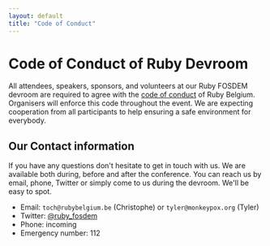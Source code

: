 ```yaml
---
layout: default
title: "Code of Conduct"
---
```

# Code of Conduct of Ruby Devroom

All attendees, speakers, sponsors, and volunteers at our Ruby FOSDEM devroom are
required to agree with the
[code of conduct](https://github.com/brug-be/code_of_conduct/blob/master/README.md)
of Ruby Belgium. Organisers will enforce this code throughout the event. We are
expecting cooperation from all participants to help ensuring a safe environment
for everybody.

## Our Contact information

If you have any questions don't hesitate to get in touch with us. We are
available both during, before and after the conference. You can reach us by
email, phone, Twitter or simply come to us during the devroom. We'll be easy to
spot.

* Email: `toch@rubybelgium.be` (Christophe) or `tyler@monkeypox.org` (Tyler)
* Twitter: [@ruby_fosdem](https://twitter.com/ruby_fosdem)
* Phone: incoming
* Emergency number: 112
